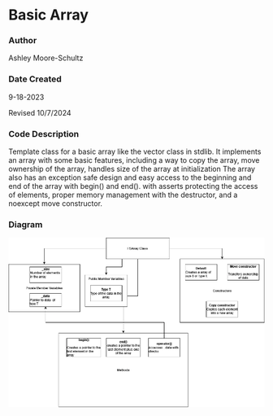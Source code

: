 
# Basic Array
### Author
Ashley Moore-Schultz

### Date Created
9-18-2023

Revised 10/7/2024

### Code Description
Template class for a basic array like the vector class in stdlib.
It implements an array with some basic features, including a way to copy the array,
move ownership of the array, handles size of the array at initialization 
The array also has an exception safe design
and easy access to the beginning and end of the array with begin() and end(). 
with asserts protecting the access of elements, 
proper memory management with the destructor, and a noexcept move constructor.

### Diagram
![Alt text](images\basic_array_diagram.png)
